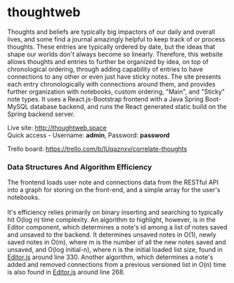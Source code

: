 # thoughtweb
Thoughts and beliefs are typically big impactors of our daily and overall lives, and some find a journal amazingly helpful to keep track of or process thoughts. These entries are typically ordered by date, but the ideas that shape our worlds don't always become so linearly. Therefore, this website allows thoughts and entries to further be organized by idea, on top of chronological ordering, through adding capability of entries to have connections to any other or even just have sticky notes. The site presents each entry chronologically with connections around them, and provides further organization with notebooks, custom ordering, "Main", and "Sticky" note types. It uses a React.js-Bootstrap frontend with a Java Spring Boot-MySQL database backend, and runs the React generated static build on the Spring backend server.</br>

Live site: http://thoughtweb.space</br>
Quick access - Username: <b>admin</b>, Password: <b>password</b></br>

Trello board: https://trello.com/b/IUqaznxv/correlate-thoughts

### Data Structures And Algorithm Efficiency
The frontend loads user note and connections data from the RESTful API into a graph for storing on the front-end, and a simple array for the user's notebooks. </br>
</br>
It's efficiency relies primarily on binary inserting and searching to typically hit O(log n) time complexity. An algorithm to highlight, however, is in the Editor component, which determines a note's id among a list of notes saved and unsaved to the backend. It determines unsaved notes in O(1), newly saved notes in O(m), where m is the number of all the new notes saved and unsaved, and O(log initial-n), where n is the initial loaded list size, found in [Editor.js](react-frontend/src/components/Editor/Editor.js) around line 330. Another algorithm, which determines a note's added and removed connections from a previous versioned list in O(n) time is also found in [Editor.js](react-frontend/src/components/Editor/Editor.js) around line 268.